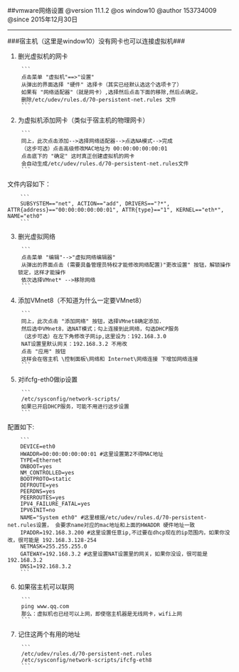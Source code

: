 ##vmware网络设置
@version    11.1.2
@os         window10
@author     153734009
@since      2015年12月30日  

----------
###宿主机（这里是window10）没有网卡也可以连接虚拟机###
1. 删光虚拟机的网卡

        ```
        点击菜单 "虚拟机"==>"设置"
        从弹出的界面选择 "硬件" 选择卡（其实已经默认选这个选项卡了）
        如果有 "网络适配器"（就是网卡）,选择然后点击下面的移除,然后点确定。
        删除/etc/udev/rules.d/70-persistent-net.rules 文件
        ```

2. 为虚拟机添加网卡（类似于宿主机的物理网卡）

        ```
        同上，此次点击添加-->选择网络适配器-->点选NA模式-->完成
        （这步可选）点击高级修改MAC地址为 00:00:00:00:00:01 
        点击底下的 "确定" 这时真正创建虚拟机的网卡
        会自动生成/etc/udev/rules.d/70-persistent-net.rules文件
        ```

文件内容如下：

        ```
        SUBSYSTEM=="net", ACTION=="add", DRIVERS=="?*", ATTR{address}=="00:00:00:00:00:01", ATTR{type}=="1", KERNEL=="eth*", NAME="eth0"
        ```

3. 删光虚拟网络

        ```
        点击菜单 "编辑"-->"虚拟网络编辑器"
        从弹出的界面点击 (需要具备管理员特权才能修改网络配置)"更改设置" 按钮，解锁操作锁定，这样才能操作
        依次选择VMnet* -->移除网络
        ```

4. 添加VMnet8（不知道为什么一定要VMnet8）

        ```
        同上，此次点击 "添加网络" 按钮，选择VMnet8确定添加. 
        然后选中VMnet8，选NAT模式；勾上连接到此网络，勾选DHCP服务
        （这步可选）在左下角修改子网ip,这里设为：192.168.3.0
        NAT设置里默认网关：192.168.3.2 不用改
        点击 "应用" 按钮
        这样会在宿主机 \控制面板\网络和 Internet\网络连接 下增加网络连接
        ```

5. 对ifcfg-eth0做ip设置

        ```
        /etc/sysconfig/network-scripts/
        如果已开启DHCP服务，可能不用进行这步设置
        ```

配置如下:

        ```
        DEVICE=eth0
        HWADDR=00:00:00:00:00:01 #这里设置第2不得MAC地址
        TYPE=Ethernet
        ONBOOT=yes
        NM_CONTROLLED=yes
        BOOTPROTO=static
        DEFROUTE=yes
        PEERDNS=yes
        PEERROUTES=yes
        IPV4_FAILURE_FATAL=yes
        IPV6INIT=no
        NAME="System eth0" #这里根据/etc/udev/rules.d/70-persistent-net.rules设置， 会要求name对应的mac地址和上面的HWADDR 硬件地址一致
        IPADDR=192.168.3.200 #这里设置任意ip,不过要在dhcp现在的ip范围内，如果你没改，很可能是 192.168.3.128-254
        NETMASK=255.255.255.0
        GATEWAY=192.168.3.2 #这里设置NAT设置里的网关，如果你没设，很可能是192.168.3.2
        DNS1=192.168.3.2
        ```

6. 如果宿主机可以联网

        ```
        ping www.qq.com
        那么：虚拟机也已经可以上网，即使宿主机器是无线网卡，wifi上网
        ```

7. 记住这两个有用的地址

        ```
        /etc/udev/rules.d/70-persistent-net.rules
        /etc/sysconfig/network-scripts/ifcfg-eth8
        ```

